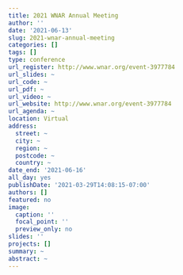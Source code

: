 ```yaml
---
title: 2021 WNAR Annual Meeting
author: ''
date: '2021-06-13'
slug: 2021-wnar-annual-meeting
categories: []
tags: []
type: conference
url_register: http://www.wnar.org/event-3977784
url_slides: ~
url_code: ~
url_pdf: ~
url_video: ~
url_website: http://www.wnar.org/event-3977784
url_agenda: ~
location: Virtual
address:
  street: ~
  city: ~
  region: ~
  postcode: ~
  country: ~
date_end: '2021-06-16'
all_day: yes
publishDate: '2021-03-29T14:08:15-07:00'
authors: []
featured: no
image:
  caption: ''
  focal_point: ''
  preview_only: no
slides: ''
projects: []
summary: ~
abstract: ~
---
```


<!--more-->
